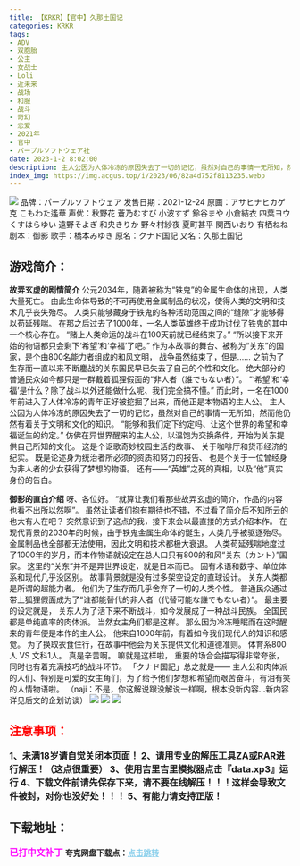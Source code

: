```yaml
---
title: 【KRKR】【官中】久那土国记
categories: KRKR
tags:
- ADV
- 双胞胎
- 公主
- 女战士
- Loli
- 近未来
- 战场
- 和服
- 战斗
- 奇幻
- 恋爱
- 2021年
- 官中
- パープルソフトウェア社
date: 2023-1-2 8:02:00
description: 主人公因为人体冷冻的原因失去了一切的记忆，虽然对自己的事情一无所知，然而他仍然有着关于文明和文化的知识。“能够和我们定下约定吗、让这个世界的希望和幸福诞生的约定。”仿佛在异世界醒来的主人公，以温饱为交换条件，开始为关东提供自己所知的文化。这是个讴歌奇妙校园生活的故事、关于咖啡厅和货币经济的纪实。
index_img: https://img.acgus.top/i/2023/06/82a4d752f8113235.webp
---
```

![](https://img.acgus.top/i/2023/06/82a4d752f8113235.webp)
品牌：パープルソフトウェア
发售日期：2021-12-24
原画：アサヒナヒカゲ 克 こもわた遙華
声优：秋野花 蒼乃むすび 小波すず 鈴谷まや 小倉結衣 四葉ヨウ くすはらゆい 遠野そよぎ 和央きりか 野々村紗夜 夏町甚平 関西いおり 有栖ねね
剧本：御影
歌手：橋本みゆき
原名：クナド国記
又名：久那土国记

## 游戏简介：
**故弄玄虚的剧情简介**
公元2034年，随着被称为“铁鬼”的金属生命体的出现，人类大量死亡。
由此生命体导致的不可再使用金属制品的状况，使得人类的文明和技术几乎丧失殆尽。
人类只能够藏身于铁鬼的各种活动范围之间的“缝隙”才能够得以苟延残喘。
在那之后过去了1000年，一名人类英雄终于成功讨伐了铁鬼的其中一个核心存在。
“赌上人类命运的战斗在100天前就已经结束了。”
“所以接下来开始的物语都只会剩下‘希望’和‘幸福’了吧。”
作为本故事的舞台、被称为“关东”的国家，是个由800名能力者组成的和风文明，
战争虽然结束了，但是……
之前为了生存而一直以来不断鏖战的关东国民早已失去了自己的个性和文化。
绝大部分的普通民众如今都只是一群戴着狐狸假面的“非人者（誰でもない者）”。
“‘希望’和‘幸福’是什么？除了战斗以外还能做什么呢、我们完全搞不懂。”
而此时，一名在1000年前进入了人体冷冻的青年正好被挖掘了出来，而他正是本物语的主人公。
主人公因为人体冷冻的原因失去了一切的记忆，虽然对自己的事情一无所知，然而他仍然有着关于文明和文化的知识。
“能够和我们定下约定吗、让这个世界的希望和幸福诞生的约定。”
仿佛在异世界醒来的主人公，以温饱为交换条件，开始为关东提供自己所知的文化。
这是个讴歌奇妙校园生活的故事、
关于咖啡厅和货币经济的纪实。
既是论述身为统治者所必须的资质和努力的报告、
也是个关于一位曾经身为非人者的少女获得了梦想的物语。
还有——“英雄”之死的真相，以及“他”真实身份的告白。

**御影的直白介绍**
呀、各位好。
“就算让我们看那些故弄玄虚的简介，作品的内容也看不出所以然啊”。
虽然让读者们抱有期待也不错，不过看了简介后不知所云的也大有人在吧？
突然意识到了这点的我，接下来会以最直接的方式介绍本作。
在现代背景的2030年的时候，由于铁鬼金属生命体的诞生，人类几乎被驱逐殆尽。金属制品也全部都无法使用，因此文明和技术都极大衰退。
人类苟延残喘地度过了1000年的岁月，而本作物语就设定在总人口只有800的和风“关东（カント）”国家。
这里的“关东”并不是异世界设定，就是日本而已。
固有术语和数字、单位体系和现代几乎没区别。
故事背景就是没有过多架空设定的直球设计。
关东人类都是所谓的超能力者。
他们为了生存而几乎舍弃了一切的人类个性。
普通民众通过带上狐狸假面成为了“谁都能替代的非人者（代替可能な誰でもない者）”。
最主要的设定就是，
关东人为了活下来不断战斗，如今发展成了一种战斗民族。
全国民都是单纯直率的肉体派。
当然女主角们都是这样。
那么因为冷冻睡眠而在这时醒来的青年便是本作的主人公。
他来自1000年前，有着如今我们现代人的知识和感觉。
为了换取衣食住行，在故事中他会为关东提供文化和道德准则。
体育系800人 VS 文科1人。
真是辛苦啊。
嘛就是这样啦，
重要的场合会描写得非常夸张，同时也有着充满技巧的战斗环节。
「クナド国記」总之就是——
主人公和肉体派的人们、特别是可爱的女主角们，为了给予他们梦想和希望而艰苦奋斗，有泪有笑的人情物语啦。
（naji：不是，你这解说跟没解说一样啊，根本没新内容…新内容详见后文的企划访谈）
![](https://img.acgus.top/i/2023/06/68e9c984bf113255.webp)
![](https://img.acgus.top/i/2023/06/058394a625113247.webp)
![](https://img.acgus.top/i/2023/06/c140adb0c5113240.webp)





## <font color=#FF0000 >注意事项：</font>
<font size=3><b>1、未满18岁请自觉关闭本页面！
2、请用专业的解压工具ZA或RAR进行解压！（这点很重要）
3、使用吉里吉里模拟器点击『data.xp3』运行
4、下载文件前请先保存下来，请不要在线解压！！！这样会导致文件被封，对你也没好处！！！
5、有能力请支持正版！</b></font>

## 下载地址：
<font color=#FF00FF size=3><b>已打中文补丁</b></font>
<b>夸克网盘下载点：</b><a href="https://pan.quark.cn/s/8e6e60f02322" style="color: #87CEEB;"><b>点击跳转</b></a>